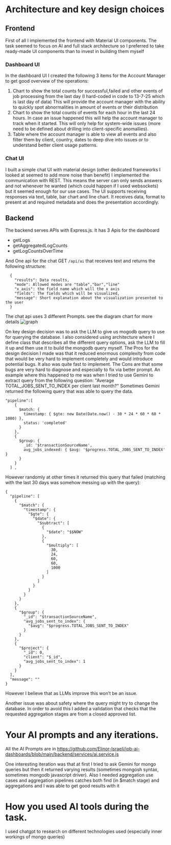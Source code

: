 # Architecture and key design choices
## Frontend
First of all I implemented the frontend with Material UI components. The task seemed to focus on AI and full stack architecture so I preferred to take ready-made UI components than to invest in building them myself
### Dashboard UI
In the dashboard UI I created the following 3 items for the Account Manager to get good overview of the operations:
1. Chart to show the total counts for successful,failed and other events of job processing from the last day (I hard-coded in code to 13-7-25 which is last day of data)
This will provide the account manager with the ability to quickly spot abnormalities in amount of events or their distribution
2. Chart to show the total counts of events for each hour in the last 24 hours. In case an issue happened this will help the account manager to track when it started. This will only help for system-wide issues (more need to be defined about drilling into client-specific anomallies).
3. Table where the account manager is able to view all events and also filter them by client, country, dates to deep dive into issues or to understand better client usage patterns.
### Chat UI
I built a simple chat UI with material design (other dedicated frameworks I looked at seemed to add more noise than benefit)
I implemented the communication with REST. This means the server can only sends answers and not whenever he wanted (which could happen if I used websockets) but it seemed enough for our use cases.
The UI supports receiving responses via text, table, bar chart and line chart.
It receives data, format to present at and required metadata and does the presentation accordingly.
## Backend
The backend serves APIs with Express.js. It has 3 Apis for the dashboard
* getLogs
* getAggregatedLogCounts
* getLogCountsOverTime

And One api for the chat GET `/api/ai` that receives text and returns the following structure:
```
  {
    "results": Data results,
    "mode": Allowed modes are "table","bar","line"
    "x_axis": the field name which will the x axis
    "fields": The fields which will be visualized,
    "message": Short explanation about the visualization presented to the user
  }
```

The chat api uses 3 different Prompts. see the diagram chart for more details
![graph](https://github.com/user-attachments/assets/c1bd883d-eb1f-462c-9a13-9cfb8b19d45e)

On key design decision was to ask the LLM to give us mogodb query to use for querying the database. I also considered using architecture where I define class that describes all the different query options, ask the LLM to fill it up and then use it to build the mongodb query myself.
The Pros for the design decision I made was that it reduced enormous complexity from code that would be very hard to implement completely and would introduce potential bugs. It also was quite fast to implement.
The Cons are that some bugs are very hard to diagnose and especially to fix via better prompt.
An example where this happened to me was when I tried to use Gemini to extract query from the following question: "Average TOTAL_JOBS_SENT_TO_INDEX per client last month?"
Sometimes Gemini returned the following query that was able to query the data.
```
"pipeline":[
    {
      $match: {
        timestamp: { $gte: new Date(Date.now() - 30 * 24 * 60 * 60 * 1000) },
        status: 'completed'
      }
    },
    {
      $group: {
        _id: '$transactionSourceName',
        avg_jobs_indexed: { $avg: '$progress.TOTAL_JOBS_SENT_TO_INDEX' }
      }
    }
  ] ,
```
However randomly at other times it returned this query that failed (matching with the last 30 days was somehow messing up with the query):
```
{
  "pipeline": [
    {
      "$match": {
        "timestamp": {
          "$gte": {
            "$date": {
              "$subtract": [
                {
                  "$date": "$$NOW"
                },
                {
                  "$multiply": [
                    30,
                    24,
                    60,
                    60,
                    1000
                  ]
                }
              ]
            }
          }
        }
      }
    },
    {
      "$group": {
        "_id": "$transactionSourceName",
        "avg_jobs_sent_to_index": {
          "$avg": "$progress.TOTAL_JOBS_SENT_TO_INDEX"
        }
      }
    },
    {
      "$project": {
        "_id": 0,
        "client": "$_id",
        "avg_jobs_sent_to_index": 1
      }
    }
  ],
  "message": ""
}
```
However I believe that as LLMs improve this won’t be an issue.

Another issue was about safety where the query might try to change the database. In order to avoid this I added a validation that checks that the requested aggregation stages are from a closed approved list. 

# Your AI prompts and any iterations. 
All the  AI Prompts are in https://github.com/Elinor-Israeli/job-ai-dashboards/blob/main/backend/services/ai.service.js

One interesting iteration was that at first I tried to ask Gemini for mongo queries but then it returned varying results (sometimes mongosh syntax, sometimes mongodb javascript driver).
Also I needed aggregation use cases and aggregation pipelines catches both find (in $match stage) and aggregations and I was able to get good results with it


# How you used AI tools during the task. 
I used chatgpt to research on different technologies used (especially inner workings of mongo queries)

